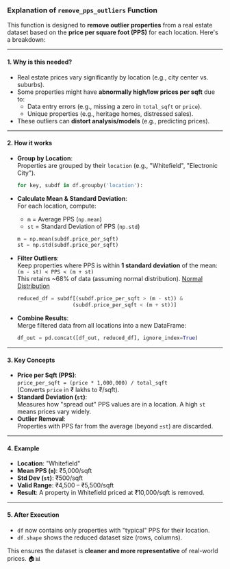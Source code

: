 ### Explanation of `remove_pps_outliers` Function

This function is designed to **remove outlier properties** from a real estate dataset based on the **price per square foot (PPS)** for each location. Here's a breakdown:

---

#### 1. **Why is this needed?**
   - Real estate prices vary significantly by location (e.g., city center vs. suburbs).
   - Some properties might have **abnormally high/low prices per sqft** due to:
     - Data entry errors (e.g., missing a zero in `total_sqft` or `price`).
     - Unique properties (e.g., heritage homes, distressed sales).
   - These outliers can **distort analysis/models** (e.g., predicting prices).

---

#### 2. **How it works**
   - **Group by Location**:  
     Properties are grouped by their `location` (e.g., "Whitefield", "Electronic City").
     ```python
     for key, subdf in df.groupby('location'):
     ```

   - **Calculate Mean & Standard Deviation**:  
     For each location, compute:
     - `m` = Average PPS (`np.mean`)
     - `st` = Standard Deviation of PPS (`np.std`)
     ```python
     m = np.mean(subdf.price_per_sqft)
     st = np.std(subdf.price_per_sqft)
     ```

   - **Filter Outliers**:  
     Keep properties where PPS is within **1 standard deviation** of the mean:  
     `(m - st) < PPS < (m + st)`  
     This retains ~68% of data (assuming normal distribution). [Normal Distribution](https://medium.com/@roshmitadey/normal-distribution-and-its-significance-10fea108588c)

    
     ```python
     reduced_df = subdf[(subdf.price_per_sqft > (m - st)) & 
                       (subdf.price_per_sqft < (m + st))]
     ```

   - **Combine Results**:  
     Merge filtered data from all locations into a new DataFrame:
     ```python
     df_out = pd.concat([df_out, reduced_df], ignore_index=True)
     ```

---

#### 3. **Key Concepts**
   - **Price per Sqft (PPS)**:  
     `price_per_sqft = (price * 1,000,000) / total_sqft`  
     (Converts `price` in ₹ lakhs to ₹/sqft).
   - **Standard Deviation (`st`)**:  
     Measures how "spread out" PPS values are in a location. A high `st` means prices vary widely.
   - **Outlier Removal**:  
     Properties with PPS far from the average (beyond `±st`) are discarded.

---

#### 4. **Example**
   - **Location**: "Whitefield"
   - **Mean PPS (`m`)**: ₹5,000/sqft
   - **Std Dev (`st`)**: ₹500/sqft
   - **Valid Range**: ₹4,500 – ₹5,500/sqft  
   - **Result**: A property in Whitefield priced at ₹10,000/sqft is removed.

---

#### 5. **After Execution**
   - `df` now contains only properties with "typical" PPS for their location.
   - `df.shape` shows the reduced dataset size (rows, columns).

This ensures the dataset is **cleaner and more representative** of real-world prices. 🏠📊